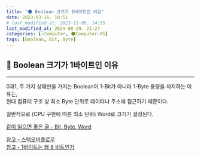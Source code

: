 ```yaml
---
title: "🌑 Boolean 크기가 1바이트인 이유"
date: 2023-03-16. 10:51
# last_modified_at: 2023-11-08. 14:55
last_modified_at: 2024-08-29. 21:27
categories: [⭐Computer, 🌑Computer-OS]
tags: [Boolean, Bit, Byte]
---
```


## 💫 Boolean 크기가 1바이트인 이유

---

0과1, 두 가지 상태만을 가지는 Boolean이 1-Bit가 아니라 1-Byte 용량을 차지하는 이유는,  
현대 컴퓨터 구조 상 최소 Byte 단위로 데이터나 주소에 접근하기 때문이다.  

일반적으로 (CPU 구현에 따른 최소 단위) Word로 크기가 설정된다.  

[같이 읽으면 좋은 글 - Bit, Byte, Word](/posts/Bit-Byte-Word/)  

[참고 - 스택오버플로우](https://stackoverflow.com/questions/2064550/)  
[참고 - 1바이트는 왜 8 비트인가](https://zepeh.tistory.com/313)  
